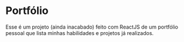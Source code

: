 # Portfólio

Esse é um projeto (ainda inacabado) feito com ReactJS de um portfólio pessoal que lista minhas habilidades e projetos já realizados.
